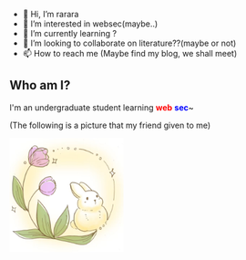 - 👋 Hi, I’m rarara
- 👀 I’m interested in websec(maybe..)
- 🌱 I’m currently learning ?
- 💞️ I’m looking to collaborate on literature??(maybe or not)
- 📫 How to reach me (Maybe find my blog, we shall meet)

## Who am I?

I'm an undergraduate student learning <font color="red">**web**</font><font color="blue"> **sec**</font>~

(The following is a picture that my friend given to me)

<img src="README.assets/兔兔.jpg" width="200" height="200">

<!---
KirstenCarton/KirstenCarton is a ✨ special ✨ repository because its `README.md` (this file) appears on your GitHub profile.
You can click the Preview link to take a look at your changes.
--->
